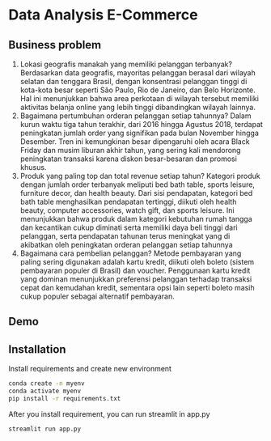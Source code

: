 # Data Analysis E-Commerce

## Business problem
1. Lokasi geografis manakah yang memiliki pelanggan terbanyak?
   Berdasarkan data geografis, mayoritas pelanggan berasal dari wilayah selatan dan tenggara Brasil, dengan konsentrasi pelanggan tinggi di kota-kota besar seperti São Paulo, Rio de Janeiro, dan Belo Horizonte. Hal ini menunjukkan bahwa area perkotaan di wilayah tersebut memiliki aktivitas belanja online yang lebih tinggi dibandingkan wilayah lainnya.
2. Bagaimana pertumbuhan orderan pelanggan setiap tahunnya?
   Dalam kurun waktu tiga tahun terakhir, dari 2016 hingga Agustus 2018, terdapat peningkatan jumlah order yang signifikan pada bulan November hingga Desember. Tren ini kemungkinan besar dipengaruhi oleh acara Black Friday dan musim liburan akhir tahun, yang sering kali mendorong peningkatan transaksi karena diskon besar-besaran dan promosi khusus.
3. Produk yang paling top dan total revenue setiap tahun?
   Kategori produk dengan jumlah order terbanyak meliputi bed bath table, sports leisure, furniture decor, dan health beauty. Dari sisi pendapatan, kategori bed bath table menghasilkan pendapatan tertinggi, diikuti oleh health beauty, computer accessories, watch gift, dan sports leisure. Ini menunjukkan bahwa produk dalam kategori kebutuhan rumah tangga dan kecantikan cukup diminati serta memiliki daya beli tinggi dari pelanggan, serta pendapatan tahunan terus meningkat yang di akibatkan oleh peningkatan orderan pelanggan setiap tahunnya 
4. Bagaimana cara pembelian pelanggan?
   Metode pembayaran yang paling sering digunakan adalah kartu kredit, diikuti oleh boleto (sistem pembayaran populer di Brasil) dan voucher. Penggunaan kartu kredit yang dominan menunjukkan preferensi pelanggan terhadap transaksi cepat dan kemudahan kredit, sementara opsi lain seperti boleto masih cukup populer sebagai alternatif pembayaran.

## Demo


## Installation

Install requirements and create new environment

```bash
conda create -n myenv
conda activate myenv
pip install -r requirements.txt
```

After you install requirement, you can run streamlit in app.py

```bash
streamlit run app.py
```
    